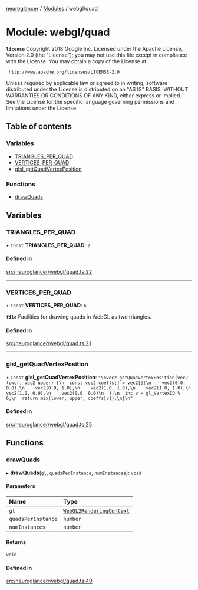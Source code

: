 [neuroglancer](../README.md) / [Modules](../modules.md) / webgl/quad

# Module: webgl/quad

**`license`**
Copyright 2018 Google Inc.
Licensed under the Apache License, Version 2.0 (the "License");
you may not use this file except in compliance with the License.
You may obtain a copy of the License at

     http://www.apache.org/licenses/LICENSE-2.0

Unless required by applicable law or agreed to in writing, software
distributed under the License is distributed on an "AS IS" BASIS,
WITHOUT WARRANTIES OR CONDITIONS OF ANY KIND, either express or implied.
See the License for the specific language governing permissions and
limitations under the License.

## Table of contents

### Variables

- [TRIANGLES\_PER\_QUAD](webgl_quad.md#triangles_per_quad)
- [VERTICES\_PER\_QUAD](webgl_quad.md#vertices_per_quad)
- [glsl\_getQuadVertexPosition](webgl_quad.md#glsl_getquadvertexposition)

### Functions

- [drawQuads](webgl_quad.md#drawquads)

## Variables

### TRIANGLES\_PER\_QUAD

• `Const` **TRIANGLES\_PER\_QUAD**: ``2``

#### Defined in

[src/neuroglancer/webgl/quad.ts:22](https://github.com/ActiveBrainAtlas2/neuroglancer/blob/1beb5d34/src/neuroglancer/webgl/quad.ts#L22)

___

### VERTICES\_PER\_QUAD

• `Const` **VERTICES\_PER\_QUAD**: ``6``

**`file`** Facilities for drawing quads in WebGL as two triangles.

#### Defined in

[src/neuroglancer/webgl/quad.ts:21](https://github.com/ActiveBrainAtlas2/neuroglancer/blob/1beb5d34/src/neuroglancer/webgl/quad.ts#L21)

___

### glsl\_getQuadVertexPosition

• `Const` **glsl\_getQuadVertexPosition**: ``"\nvec2 getQuadVertexPosition(vec2 lower, vec2 upper) {\n  const vec2 coeffs[] = vec2[](\n    vec2(0.0, 0.0),\n    vec2(0.0, 1.0),\n    vec2(1.0, 1.0),\n    vec2(1.0, 1.0),\n    vec2(1.0, 0.0),\n    vec2(0.0, 0.0)\n  );\n  int v = gl_VertexID % 6;\n  return mix(lower, upper, coeffs[v]);\n}\n"``

#### Defined in

[src/neuroglancer/webgl/quad.ts:25](https://github.com/ActiveBrainAtlas2/neuroglancer/blob/1beb5d34/src/neuroglancer/webgl/quad.ts#L25)

## Functions

### drawQuads

▸ **drawQuads**(`gl`, `quadsPerInstance`, `numInstances`): `void`

#### Parameters

| Name | Type |
| :------ | :------ |
| `gl` | [`WebGL2RenderingContext`](annotation_annotation_layer_state._internal_.md#webgl2renderingcontext) |
| `quadsPerInstance` | `number` |
| `numInstances` | `number` |

#### Returns

`void`

#### Defined in

[src/neuroglancer/webgl/quad.ts:40](https://github.com/ActiveBrainAtlas2/neuroglancer/blob/1beb5d34/src/neuroglancer/webgl/quad.ts#L40)
